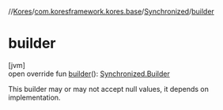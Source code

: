 //[Kores](../../../index.md)/[com.koresframework.kores.base](../index.md)/[Synchronized](index.md)/[builder](builder.md)

# builder

[jvm]\
open override fun [builder](builder.md)(): [Synchronized.Builder](-builder/index.md)

This builder may or may not accept null values, it depends on implementation.
